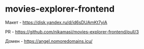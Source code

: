 # movies-explorer-frontend

Макет - https://disk.yandex.ru/d/id6sDUAmKt7yiA

PR - https://github.com/nikamasi/movies-explorer-frontend/pull/3

Домен - https://angel.nomoredomains.icu/
